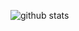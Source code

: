 ![github stats](https://github-readme-stats.vercel.app/api?username=csduncan06&theme=dracula&show_icons=true)
<br>
<script src="https://tryhackme.com/badge/581466"></script>


